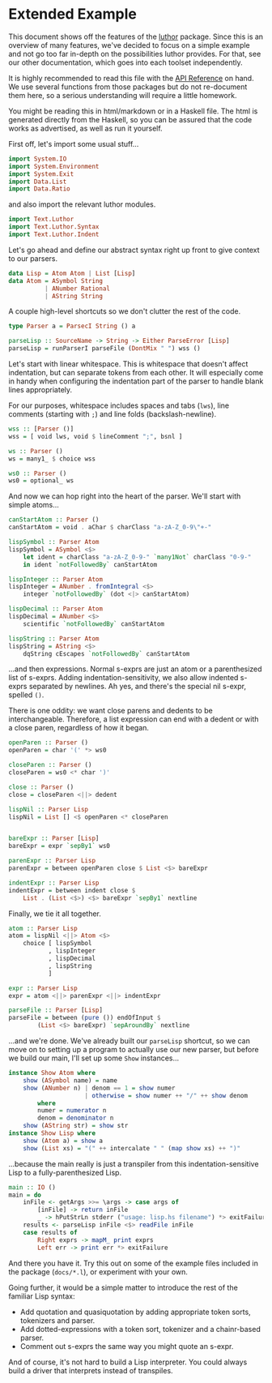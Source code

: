 Extended Example
================

This document shows off the features of the
[luthor](https://hackage.haskell.org/package/luthor) package. Since this
is an overview of many features, we've decided to focus on a simple
example and not go too far in-depth on the possibilities luthor provides.
For that, see our other documentation, which goes into each toolset
independently.

It is highly recommended to read this file with the
[API Reference](https://hackage.haskell.org/package/luthor) on hand.
We use several functions from those packages but do not re-document
them here, so a serious understanding will require a little homework.

You might be reading this in html/markdown or in a Haskell file. The html
is generated directly from the Haskell, so you can be assured that the
code works as advertised, as well as run it yourself.

First off, let's import some usual stuff...

```haskell
import System.IO
import System.Environment
import System.Exit
import Data.List
import Data.Ratio
```

and also import the relevant luthor modules.

```haskell
import Text.Luthor
import Text.Luthor.Syntax
import Text.Luthor.Indent
```

Let's go ahead and define our abstract syntax right up front to give
context to our parsers.

```haskell
data Lisp = Atom Atom | List [Lisp]
data Atom = ASymbol String
          | ANumber Rational
          | AString String
```

A couple high-level shortcuts so we don't clutter the rest of the code.

```haskell
type Parser a = ParsecI String () a

parseLisp :: SourceName -> String -> Either ParseError [Lisp]
parseLisp = runParserI parseFile (DontMix " ") wss ()
```

Let's start with linear whitespace. This is whitespace that doesn't
affect indentation, but can separate tokens from each other.
It will especially come in handy when configuring the indentation part
of the parser to handle blank lines appropriately.

For our purposes, whitespace includes spaces and tabs (`lws`), 
line comments (starting with `;`) and line folds (backslash-newline).

```haskell
wss :: [Parser ()]
wss = [ void lws, void $ lineComment ";", bsnl ]

ws :: Parser ()
ws = many1_ $ choice wss

ws0 :: Parser ()
ws0 = optional_ ws
```

And now we can hop right into the heart of the parser.
We'll start with simple atoms...

```haskell
canStartAtom :: Parser ()
canStartAtom = void . aChar $ charClass "a-zA-Z_0-9\"+-"

lispSymbol :: Parser Atom
lispSymbol = ASymbol <$>
    let ident = charClass "a-zA-Z_0-9-" `many1Not` charClass "0-9-"
    in ident `notFollowedBy` canStartAtom

lispInteger :: Parser Atom
lispInteger = ANumber . fromIntegral <$>
    integer `notFollowedBy` (dot <|> canStartAtom)

lispDecimal :: Parser Atom
lispDecimal = ANumber <$>
    scientific `notFollowedBy` canStartAtom

lispString :: Parser Atom
lispString = AString <$>
    dqString cEscapes `notFollowedBy` canStartAtom
```

...and then expressions. Normal s-exprs are just an atom or
a parenthesized list of s-exprs. Adding indentation-sensitivity,
we also allow indented s-exprs separated by newlines.
Ah yes, and there's the special nil s-expr, spelled `()`.

There is one oddity: we want close parens and dedents to be
interchangeable. Therefore, a list expression can end with a dedent or
with a close paren, regardless of how it began.

```haskell
openParen :: Parser ()
openParen = char '(' *> ws0

closeParen :: Parser ()
closeParen = ws0 <* char ')'

close :: Parser ()
close = closeParen <||> dedent

lispNil :: Parser Lisp
lispNil = List [] <$ openParen <* closeParen


bareExpr :: Parser [Lisp]
bareExpr = expr `sepBy1` ws0

parenExpr :: Parser Lisp
parenExpr = between openParen close $ List <$> bareExpr 

indentExpr :: Parser Lisp
indentExpr = between indent close $
    List . (List <$>) <$> bareExpr `sepBy1` nextline
```

Finally, we tie it all together.

```haskell
atom :: Parser Lisp
atom = lispNil <||> Atom <$>
    choice [ lispSymbol
           , lispInteger
           , lispDecimal
           , lispString
           ]

expr :: Parser Lisp
expr = atom <||> parenExpr <||> indentExpr

parseFile :: Parser [Lisp]
parseFile = between (pure ()) endOfInput $
        (List <$> bareExpr) `sepAroundBy` nextline
```

...and we're done. We've already built our `parseLisp`
shortcut, so we can move on to setting up a program to actually use our
new parser, but before we build our main, I'll set up some `Show`
instances...

```haskell
instance Show Atom where
    show (ASymbol name) = name
    show (ANumber n) | denom == 1 = show numer
                     | otherwise = show numer ++ "/" ++ show denom
        where
        numer = numerator n
        denom = denominator n
    show (AString str) = show str
instance Show Lisp where
    show (Atom a) = show a
    show (List xs) = "(" ++ intercalate " " (map show xs) ++ ")"
```

...because the main really is just a transpiler from this
indentation-sensitive Lisp to a fully-parenthesized Lisp.

```haskell
main :: IO ()
main = do
    inFile <- getArgs >>= \args -> case args of
        [inFile] -> return inFile
        _ -> hPutStrLn stderr ("usage: lisp.hs filename") *> exitFailure
    results <- parseLisp inFile <$> readFile inFile
    case results of
        Right exprs -> mapM_ print exprs
        Left err -> print err *> exitFailure
```

And there you have it. Try this out on some of the example files included
in the package (`docs/*.l`), or experiment with your own.

Going further, it would be a simple matter to introduce the rest of the
familiar Lisp syntax:

* Add quotation and quasiquotation by adding appropriate token sorts,
    tokenizers and parser.
* Add dotted-expressions with a token sort, tokenizer and a
    chainr-based parser.
* Comment out s-exprs the same way you might quote an s-expr.

And of course, it's not hard to build a Lisp interpreter. You could always
build a driver that interprets instead of transpiles.
